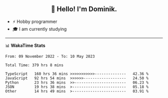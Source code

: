 <h2 align="center">👋 Hello! I'm Dominik.</h2>

- ⚡ Hobby programmer
- 🎓 I am currently studying

---
📊 **WakaTime Stats**
<!--START_SECTION:waka-->

```text
From: 09 November 2022 - To: 10 May 2023

Total Time: 379 hrs 8 mins

TypeScript   160 hrs 36 mins >>>>>>>>>>>--------------   42.36 %
JavaScript   92 hrs 54 mins  >>>>>>-------------------   24.50 %
Python       23 hrs 36 mins  >>-----------------------   06.23 %
JSON         19 hrs 38 mins  >------------------------   05.18 %
Other        14 hrs 49 mins  >------------------------   03.91 %
```

<!--END_SECTION:waka-->
